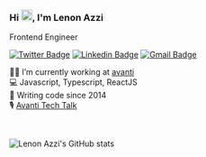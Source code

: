 ### Hi <img src="https://media.giphy.com/media/hvRJCLFzcasrR4ia7z/giphy.gif" width="20px">, I'm Lenon Azzi
Frontend Engineer

[![Twitter Badge](https://img.shields.io/badge/-@lenonazzi-2d175f?style=flat-square&labelColor=2d175f&logo=twitter&logoColor=white&link=https://twitter.com/lenonazzi)](https://twitter.com/lenonazzi) 
[![Linkedin Badge](https://img.shields.io/badge/-Lenon%20Azzi-2d175f?style=flat-square&logo=Linkedin&logoColor=white&link=https://www.linkedin.com/in/lenonazzi/)](https://www.linkedin.com/in/lenonazzi/) 
[![Gmail Badge](https://img.shields.io/badge/-azzilenon@gmail.com-2d175f?style=flat-square&logo=Gmail&logoColor=white&link=mailto:azzilenon@gmail.com)](mailto:azzilenon@gmail.com)

:man_technologist: I’m currently working at [avanti](https://github.com/avanti) <br/>
:computer: Javascript, Typescript, ReactJS <br/>
:seedling: Writing code since 2014 <br/>
:studio_microphone: [Avanti Tech Talk](https://www.youtube.com/watch?v=OmvBCEtfxFo)

<br/>

![Lenon Azzi's GitHub stats](https://github-readme-stats.vercel.app/api?username=lenonazzi&show_icons=true&theme=dracula&include_all_commits=true&count_private=true)
